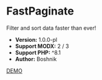 # FastPaginate
Filter and sort data faster than ever!

- **Version:** 1.0.0-pl
- **Support MODX:** 2 / 3
- **Support PHP:** ^8.1
- **Author:** Boshnik

[DEMO](https://fastpaginate.boshnik.com/)